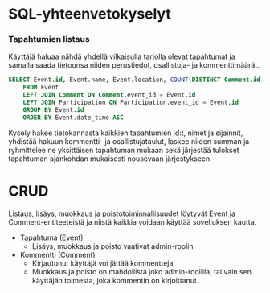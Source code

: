 # SQL-yhteenvetokyselyt

### Tapahtumien listaus
Käyttäjä haluaa nähdä yhdellä vilkaisulla tarjolla olevat tapahtumat ja samalla saada tietoonsa niiden perustiedot, osallistuja- ja kommenttimäärät.

```sql
SELECT Event.id, Event.name, Event.location, COUNT(DISTINCT Comment.id), COUNT(DISTINCT Participation.account_id)
    FROM Event
    LEFT JOIN Comment ON Comment.event_id = Event.id
    LEFT JOIN Participation ON Participation.event_id = Event.id
    GROUP BY Event.id
    ORDER BY Event.date_time ASC
```

Kysely hakee tietokannasta kaikkien tapahtumien id:t, nimet ja sijainnit, yhdistää hakuun kommentti- ja osallistujataulut, 
laskee niiden summan ja ryhmittelee ne yksittäisen tapahtuman mukaan sekä järjestää tulokset tapahtuman ajankohdan mukaisesti 
nousevaan järjestykseen.

# CRUD

Listaus, lisäys, muokkaus ja poistotoiminnallisuudet löytyvät Event ja Comment-entiteeteistä 
ja niistä kaikkia voidaan käyttää sovelluksen kautta. 

- Tapahtuma (Event)
  - Lisäys, muokkaus ja poisto vaativat admin-roolin
- Kommentti (Comment)
  - Kirjautunut käyttäjä voi jättää kommentteja
  - Muokkaus ja poisto on mahdollista joko admin-roolilla, tai vain sen käyttäjän toimesta, joka kommentin on kirjoittanut.
  
